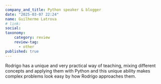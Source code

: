 ```yaml
---
company_and_title: Python speaker & blogger
date: "2025-03-07 22:24"
name: Guilherme Latrova
# link:
social: 
taxonomy:
    category: review
    review-tag:
      - other
published: true
---
```


Rodrigo has a unique and very practical way of teaching, mixing different concepts and applying them with Python and this unique ability makes complex problems look easy by how Rodrigo approaches them.
